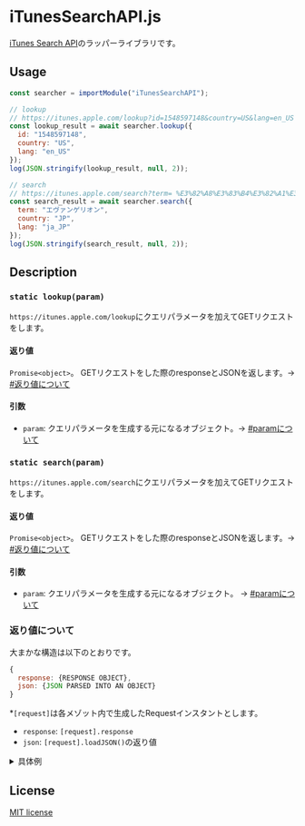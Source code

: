 # iTunesSearchAPI.js
[iTunes Search API](https://affiliate.itunes.apple.com/resources/documentation/itunes-store-web-service-search-api/)のラッパーライブラリです。

## Usage
```javascript
const searcher = importModule("iTunesSearchAPI");

// lookup
// https://itunes.apple.com/lookup?id=1548597148&country=US&lang=en_US
const lookup_result = await searcher.lookup({
  id: "1548597148",
  country: "US",
  lang: "en_US"
});
log(JSON.stringify(lookup_result, null, 2));

// search
// https://itunes.apple.com/search?term= %E3%82%A8%E3%83%B4%E3%82%A1%E3%83%B3%E3%82%B2%E3%83%AA%E3%82%AA%E3%83%B3&country=JO&lang=ja_JP
const search_result = await searcher.search({
  term: "エヴァンゲリオン",
  country: "JP",
  lang: "ja_JP"
});
log(JSON.stringify(search_result, null, 2));
```

## Description
### `static lookup(param)`
`https://itunes.apple.com/lookup`にクエリパラメータを加えてGETリクエストをします。

#### 返り値
`Promise<object>`。 GETリクエストをした際のresponseとJSONを返します。→ [#返り値について](#返り値について)

#### 引数
- `param`: クエリパラメータを生成する元になるオブジェクト。→ [#paramについて](#paramについて)

### `static search(param)`
`https://itunes.apple.com/search`にクエリパラメータを加えてGETリクエストをします。

#### 返り値
`Promise<object>`。 GETリクエストをした際のresponseとJSONを返します。→ [#返り値について](#返り値について)

#### 引数
- `param`: クエリパラメータを生成する元になるオブジェクト。 → [#paramについて](#paramについて)

### 返り値について
大まかな構造は以下のとおりです。
```javascript
{
  response: {RESPONSE OBJECT},
  json: {JSON PARSED INTO AN OBJECT}
}
```
*`[request]`は各メゾット内で生成したRequestインスタントとします。
- `response`: `[request].response`
-  `json`: `[request].loadJSON()`の返り値

<details>
<summary>具体例</summary>

```javascript
/* 
const searcher = importModule("iTunesSearchAPI");

const lookup_result = await searcher.lookup({
  id: "1548597148",
  country: "US",
  lang: "en_US"
});
log(JSON.stringify(lookup_result, null, 2));
*/

{
  "response": {
    "statusCode": 200,
    "url": "https://itunes.apple.com/lookup?id=1548597148&country=US&lang=en_US",
    "mimeType": "text/javascript",
    "textEncodingName": "utf-8",
    "headers": {
      "Content-Length": "637",
      "Content-Type": "text/javascript; charset=utf-8",
      ...
    },
    "cookies": null
  },
  "json": {
    results: [
      {
        "artworkUrl60": "https://is5-ssl.mzstatic.com/image/thumb/Music124/v4/2c/e7/c0/2ce7c001-ce2b-ea8a-df4e-c3e1937c79bd/source/60x60bb.jpg",
        "wrapperType": "track",
        "country": "USA",
        "isStreamable": true,
        ...
      },
      ...
    ]
  }
```
</details>

## License
[MIT license](/LICENSE)